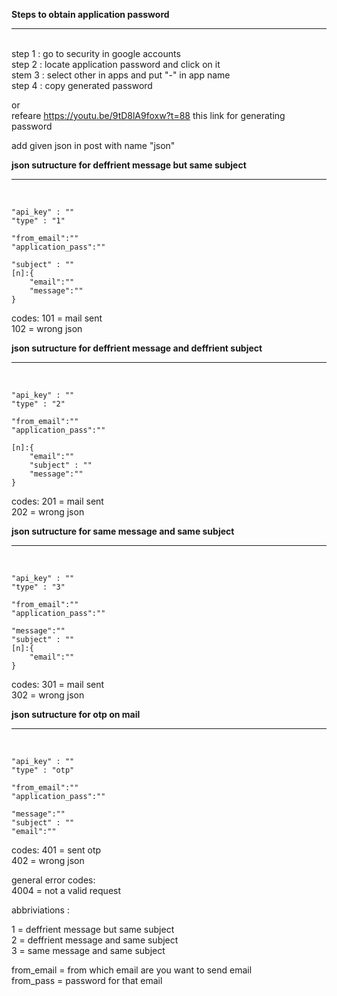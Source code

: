<b>Steps to obtain application password</b><hr><br>
step 1 : go to security in google accounts <br>
step 2 : locate application password and click on it<br>
stem 3 : select other in apps and put "-" in app name<br>
step 4 : copy generated password<br>

or<br>
refeare https://youtu.be/9tD8lA9foxw?t=88 this link for generating password

add given json in post with name "json"

<b>json sutructure for deffrient message but same subject</b><hr> <br>

    "api_key" : ""
    "type" : "1"

    "from_email":""
    "application_pass":""

    "subject" : ""
    [n]:{
        "email":""
        "message":""
    }

codes: 
    101 = mail sent<br>
    102 = wrong json<br>



<b>json sutructure for deffrient message and deffrient subject</b><hr> <br>

    "api_key" : ""
    "type" : "2"

    "from_email":""
    "application_pass":""

    [n]:{
        "email":""
        "subject" : ""
        "message":""
    }

codes: 
    201 = mail sent<br>
    202 = wrong json<br>


<b>json sutructure for same message and same subject</b><hr> <br> 

    "api_key" : ""
    "type" : "3"

    "from_email":""
    "application_pass":""

    "message":""
    "subject" : ""
    [n]:{
        "email":""
    }

codes: 
    301 = mail sent<br>
    302 = wrong json<br>

<b>json sutructure for otp on mail</b> <hr> <br>


    "api_key" : ""
    "type" : "otp"

    "from_email":""
    "application_pass":""

    "message":""
    "subject" : ""
    "email":""

codes: 
    401 = sent otp<br>
    402 = wrong json<br>


general error codes:<br>
    4004 = not a valid request<br>


abbriviations :<br>

1 = deffrient message but same subject<br>
2 = deffrient message and same subject<br>
3 = same message and same subject<br>

from_email = from which email are you want to send email  <br>
from_pass = password for that email<br>